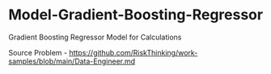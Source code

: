 # Model-Gradient-Boosting-Regressor
Gradient Boosting Regressor Model for Calculations

Source Problem - https://github.com/RiskThinking/work-samples/blob/main/Data-Engineer.md 
